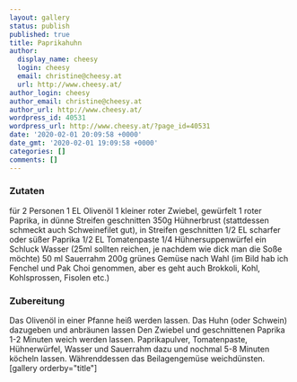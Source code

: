 ```yaml
---
layout: gallery
status: publish
published: true
title: Paprikahuhn
author:
  display_name: cheesy
  login: cheesy
  email: christine@cheesy.at
  url: http://www.cheesy.at/
author_login: cheesy
author_email: christine@cheesy.at
author_url: http://www.cheesy.at/
wordpress_id: 40531
wordpress_url: http://www.cheesy.at/?page_id=40531
date: '2020-02-01 20:09:58 +0000'
date_gmt: '2020-02-01 19:09:58 +0000'
categories: []
comments: []
---
```

### Zutaten
für 2 Personen
1 EL Olivenöl
1 kleiner roter Zwiebel, gewürfelt
1 roter Paprika, in dünne Streifen geschnitten
350g Hühnerbrust (stattdessen schmeckt auch Schweinefilet gut), in Streifen geschnitten
1/2 EL scharfer oder süßer Paprika
1/2 EL Tomatenpaste
1/4 Hühnersuppenwürfel
ein Schluck Wasser (25ml sollten reichen, je nachdem wie dick man die Soße möchte)
50 ml Sauerrahm
200g grünes Gemüse nach Wahl (im Bild hab ich Fenchel und Pak Choi genommen, aber es geht auch Brokkoli, Kohl, Kohlsprossen, Fisolen etc.)
### Zubereitung
Das Olivenöl in einer Pfanne heiß werden lassen.
Das Huhn (oder Schwein) dazugeben und anbräunen lassen
Den Zwiebel und geschnittenen Paprika 1-2 Minuten weich werden lassen.
Paprikapulver, Tomatenpaste, Hühnerwürfel, Wasser und Sauerrahm dazu und nochmal 5-8 Minuten köcheln lassen.
Währenddessen das Beilagengemüse weichdünsten.
[gallery orderby="title"]
